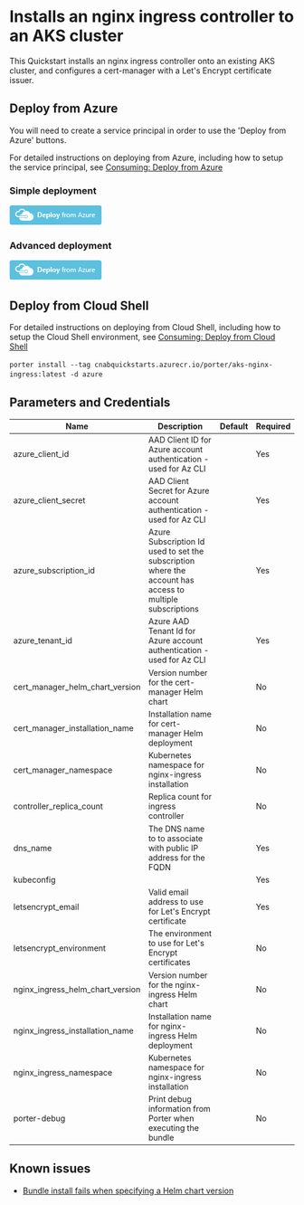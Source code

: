 # Installs an nginx ingress controller to an AKS cluster

This Quickstart installs an nginx ingress controller onto an existing AKS cluster, and configures a cert-manager with a Let's Encrypt certificate issuer.

## Deploy from Azure


You will need to create a service principal in order to use the 'Deploy from Azure' buttons.


For detailed instructions on deploying from Azure, including how to setup the service principal, see [Consuming: Deploy from Azure](../../docs/consuming.md#deploy-from-azure)

### Simple deployment


<a href="https://portal.azure.com/#create/Microsoft.Template/uri/https%3A%2F%2Fraw.githubusercontent.com%2FAzure%2Fazure-cnab-quickstarts%2Fmaster%2Fporter%2Faks-nginx-ingress%2Fazuredeploy-simple.json" target="_blank"><img src="https://raw.githubusercontent.com/endjin/CNAB.Quickstarts/master/images/Deploy-from-Azure.png"/></a>

### Advanced deployment


<a href="https://portal.azure.com/#create/Microsoft.Template/uri/https%3A%2F%2Fraw.githubusercontent.com%2FAzure%2Fazure-cnab-quickstarts%2Fmaster%2Fporter%2Faks-nginx-ingress%2Fazuredeploy-advanced.json" target="_blank"><img src="https://raw.githubusercontent.com/endjin/CNAB.Quickstarts/master/images/Deploy-from-Azure.png"/></a>


## Deploy from Cloud Shell


For detailed instructions on deploying from Cloud Shell, including how to setup the Cloud Shell environment, see [Consuming: Deploy from Cloud Shell](../../docs/consuming.md#deploy-from-cloud-shell)


```porter install --tag cnabquickstarts.azurecr.io/porter/aks-nginx-ingress:latest -d azure```


## Parameters and Credentials

 | Name | Description | Default | Required | 
 | --- | --- | --- | --- | 
 | azure_client_id | AAD Client ID for Azure account authentication - used for Az CLI |  | Yes
azure_client_secret | AAD Client Secret for Azure account authentication - used for Az CLI |  | Yes
azure_subscription_id | Azure Subscription Id used to set the subscription where the account has access to multiple subscriptions |  | Yes
azure_tenant_id | Azure AAD Tenant Id for Azure account authentication  - used for Az CLI |  | Yes
cert_manager_helm_chart_version | Version number for the cert-manager Helm chart |  | No
cert_manager_installation_name | Installation name for cert-manager Helm deployment |  | No
cert_manager_namespace | Kubernetes namespace for nginx-ingress installation |  | No
controller_replica_count | Replica count for ingress controller |  | No
dns_name | The DNS name to to associate with public IP address for the FQDN |  | Yes
kubeconfig |  |  | Yes
letsencrypt_email | Valid email address to use for Let's Encrypt certificate |  | Yes
letsencrypt_environment | The environment to use for Let's Encrypt certificates |  | No
nginx_ingress_helm_chart_version | Version number for the nginx-ingress Helm chart |  | No
nginx_ingress_installation_name | Installation name for nginx-ingress Helm deployment |  | No
nginx_ingress_namespace | Kubernetes namespace for nginx-ingress installation |  | No
porter-debug | Print debug information from Porter when executing the bundle |  | No | 


## Known issues

- [Bundle install fails when specifying a Helm chart version](https://github.com/Azure/azure-cnab-quickstarts/issues/40)